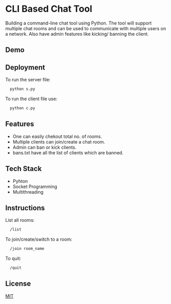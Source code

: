 
# CLI Based Chat Tool

Building a command-line chat tool using Python. The tool will support multiple chat rooms
and can be used to communicate with multiple users on a network. Also have admin features
like kicking/ banning the client.




## Demo




## Deployment

To run the server file:

```bash
  python s.py
```

To run the client file use:
 
```bash
  python c.py
```
## Features

- One can easily chekout total no. of rooms.
- Multiple clients can join/create a chat room.
- Admin can ban or kick clients.
- bans.txt have all the list of clients which are banned.


## Tech Stack

- Pyhton
- Socket Programming
- Multithreading


## Instructions

List all rooms:

```bash
  /list
```

To join/create/switch to a room:

```bash
  /join room_name
```

To quit:

```bash
  /quit
```



## License

[MIT](https://choosealicense.com/licenses/mit/)

